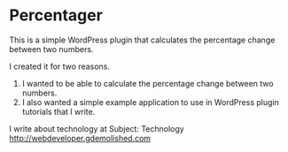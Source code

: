 <h1>Percentager</h1>
This is a simple WordPress plugin that calculates the percentage change between two numbers.

I created it for two reasons.

<ol>
<li>I wanted to be able to calculate the percentage change between two numbers.</li>
<li>I also wanted a simple example application to use in WordPress plugin tutorials that I write.</li>
</ol>

I write about technology at Subject: Technology http://webdeveloper.gdemolished.com
